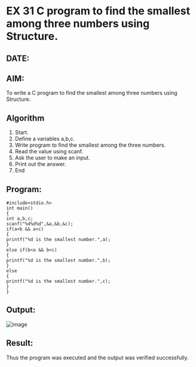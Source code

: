 # EX 31 C program to find the smallest among three numbers using Structure.
## DATE:
## AIM:
To write a C program to find the smallest among three numbers using Structure.

## Algorithm
1. Start.
2. Define a variables a,b,c.
3. Write program to find the smallest among the three numbers.
4. Read the value using scanf.
5. Ask the user to make an input.
6. Print out the answer.
7. End    

## Program:
```
#include<stdio.h> 
int main()
{
int a,b,c; 
scanf("%d%d%d",&a,&b,&c); 
if(a<b && a<c)
{
printf("%d is the smallest number.",a);
}
else if(b<a && b<c)
{
printf("%d is the smallest number.",b);
}
else
{
printf("%d is the smallest number.",c);
}
}
```

## Output:

![image](https://github.com/user-attachments/assets/0ec0d833-8b25-42ea-a2a1-8bfc2913c306)

## Result:
Thus the program was executed and the output was verified successfully.

